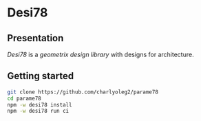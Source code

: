 Desi78
======


Presentation
------------

*Desi78* is a *geometrix design library* with designs for architecture.


Getting started
---------------

```bash
git clone https://github.com/charlyoleg2/parame78
cd parame78
npm -w desi78 install
npm -w desi78 run ci
```

